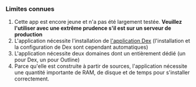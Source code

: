 ### Limites connues

1. Cette app est encore jeune et n'a pas été largement testée. **Veuillez l'utiliser avec une extrême prudence s'il est sur un serveur de production**
2. L'application nécessite l'installation de [l'application Dex](https://github.com/YunoHost-apps/dex_ynh) (l'installation et la configuration de Dex sont cependant automatiques)
3. L'application nécessite deux domaines dont un entièrement dédié (un pour Dex, un pour Outline)
4. Parce qu'elle est construite à partir de sources, l'application nécessite une quantité importante de RAM, de disque et de temps pour s'installer correctement.